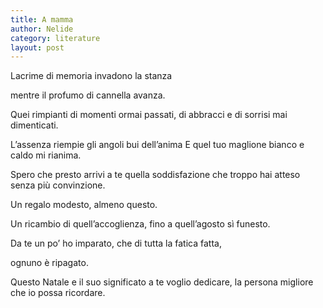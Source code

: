 ```yaml
---
title: A mamma
author: Nelide
category: literature
layout: post
---
```



Lacrime di memoria invadono la stanza

mentre il profumo di cannella avanza.

Quei rimpianti di momenti ormai passati, di abbracci e di sorrisi mai dimenticati.

L’assenza riempie gli angoli bui dell’anima E quel tuo maglione bianco e caldo mi rianima.

Spero che presto arrivi a te quella soddisfazione che troppo hai atteso senza più convinzione. 

Un regalo modesto, almeno questo.

Un ricambio di quell’accoglienza, fino a quell’agosto sì funesto.

Da te un po’ ho imparato, che di tutta la fatica fatta,

ognuno è ripagato.

Questo Natale e il suo significato a te voglio dedicare, la persona migliore che io possa ricordare.